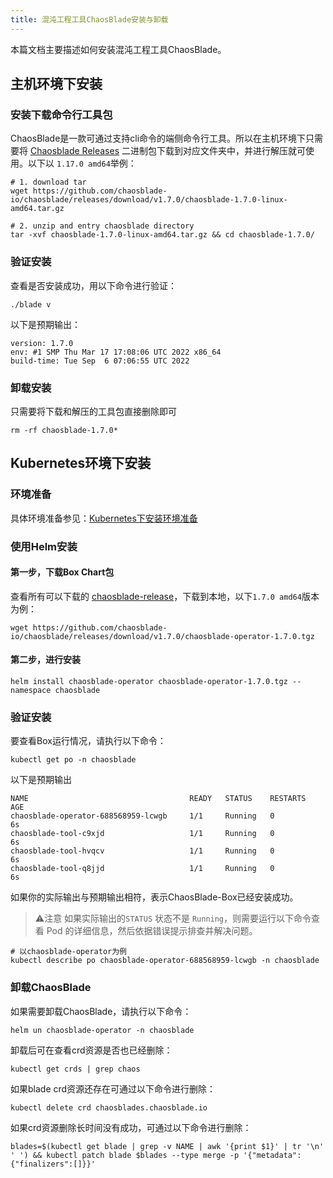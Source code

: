```yaml
---
title: 混沌工程工具ChaosBlade安装与卸载
---
```


本篇文档主要描述如何安装混沌工程工具ChaosBlade。
## 主机环境下安装
### 安装下载命令行工具包
ChaosBlade是一款可通过支持cli命令的端侧命令行工具。所以在主机环境下只需要将 [Chaosblade Releases](https://github.com/chaosblade-io/chaosblade/releases) 二进制包下载到对应文件夹中，并进行解压就可使用。以下以 `1.17.0 amd64`举例：
```shell
# 1. download tar
wget https://github.com/chaosblade-io/chaosblade/releases/download/v1.7.0/chaosblade-1.7.0-linux-amd64.tar.gz

# 2. unzip and entry chaosblade directory
tar -xvf chaosblade-1.7.0-linux-amd64.tar.gz && cd chaosblade-1.7.0/
```
### 验证安装
查看是否安装成功，用以下命令进行验证：
```shell
./blade v
```
以下是预期输出：
```shell
version: 1.7.0
env: #1 SMP Thu Mar 17 17:08:06 UTC 2022 x86_64
build-time: Tue Sep  6 07:06:55 UTC 2022
```
### 卸载安装
只需要将下载和解压的工具包直接删除即可
```shell
rm -rf chaosblade-1.7.0*
```
##  Kubernetes环境下安装
### 环境准备
具体环境准备参见：[Kubernetes下安装环境准备](./environment-prepare.md/#kubernetes下安装环境准备)
### 使用Helm安装
#### 第一步，下载Box Chart包
查看所有可以下载的 [chaosblade-release](https://github.com/chaosblade-io/chaosblade/releases)，下载到本地，以下`1.7.0 amd64`版本为例：
```shell
wget https://github.com/chaosblade-io/chaosblade/releases/download/v1.7.0/chaosblade-operator-1.7.0.tgz
```
#### 第二步，进行安装
```shell
helm install chaosblade-operator chaosblade-operator-1.7.0.tgz --namespace chaosblade
```
### 验证安装
要查看Box运行情况，请执行以下命令：
```shell
kubectl get po -n chaosblade
```
以下是预期输出
```shell
NAME                                    READY   STATUS    RESTARTS   AGE
chaosblade-operator-688568959-lcwgb     1/1     Running   0          6s
chaosblade-tool-c9xjd                   1/1     Running   0          6s
chaosblade-tool-hvqcv                   1/1     Running   0          6s
chaosblade-tool-q8jjd                   1/1     Running   0          6s
```
如果你的实际输出与预期输出相符，表示ChaosBlade-Box已经安装成功。
> ⚠️注意
> 如果实际输出的`STATUS` 状态不是 `Running`，则需要运行以下命令查看 Pod 的详细信息，然后依据错误提示排查并解决问题。

```shell
# 以chaosblade-operator为例
kubectl describe po chaosblade-operator-688568959-lcwgb -n chaosblade
```
###  卸载ChaosBlade
如果需要卸载ChaosBlade，请执行以下命令：
```shell
helm un chaosblade-operator -n chaosblade
```
卸载后可在查看crd资源是否也已经删除：
```shell
kubectl get crds | grep chaos
```
如果blade crd资源还存在可通过以下命令进行删除：
```shell
kubectl delete crd chaosblades.chaosblade.io
```
如果crd资源删除长时间没有成功，可通过以下命令进行删除：
```shell
blades=$(kubectl get blade | grep -v NAME | awk '{print $1}' | tr '\n' ' ') && kubectl patch blade $blades --type merge -p '{"metadata":{"finalizers":[]}}'
```
